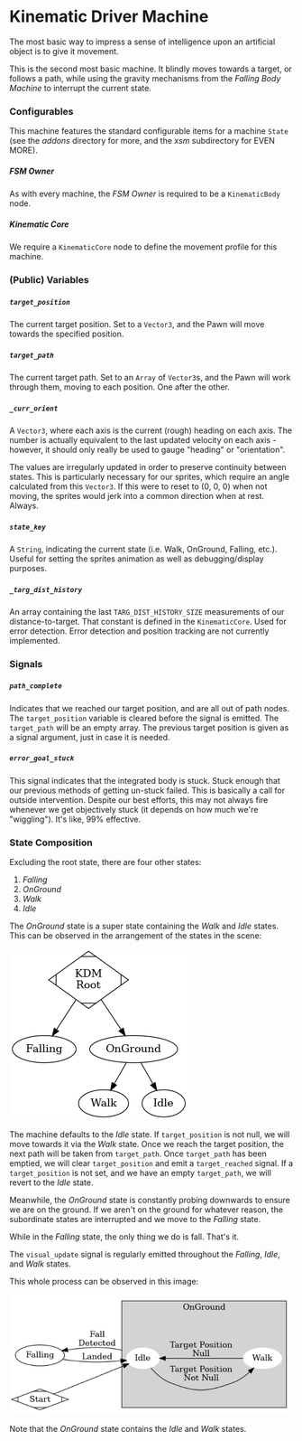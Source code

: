 # Kinematic Driver Machine
The most basic way to impress a sense of intelligence upon an artificial object is to give it movement.

This is the second most basic machine. It blindly moves towards a target, or follows a path, while using the gravity mechanisms from the *Falling Body Machine* to interrupt the current state.

### Configurables
This machine features the standard configurable items for a machine `State` (see the *addons* directory for more, and the *xsm* subdirectory for EVEN MORE).

##### FSM Owner
As with every machine, the *FSM Owner* is required to be a `KinematicBody` node.

##### Kinematic Core
We require a `KinematicCore` node to define the movement profile for this machine.

### (Public) Variables
##### `target_position`
The current target position. Set to a `Vector3`, and the Pawn will move towards the specified position.

##### `target_path`
The current target path. Set to an `Array` of `Vector3`s, and the Pawn will work through them, moving to each position. One after the other.

##### `_curr_orient`
A `Vector3`, where each axis is the current (rough) heading on each axis. The number is actually equivalent to the last updated velocity on each axis - however, it should only really be used to gauge "heading" or "orientation".

The values are irregularly updated in order to preserve continuity between states. This is particularly necessary for our sprites, which require an angle calculated from this `Vector3`. If this were to reset to (0, 0, 0) when not moving, the sprites would jerk into a common direction when at rest. Always.

##### `state_key`
A `String`, indicating the current state (i.e. Walk, OnGround, Falling, etc.). Useful for setting the sprites animation as well as debugging/display purposes.

##### `_targ_dist_history`
An array containing the last `TARG_DIST_HISTORY_SIZE` measurements of our distance-to-target. That constant is defined in the `KinematicCore`. Used for error detection. Error detection and position tracking are not currently implemented.

### Signals
##### `path_complete`
Indicates that we reached our target position, and are all out of path nodes. The `target_position` variable is cleared before the signal is emitted. The `target_path` will be an empty array. The previous target position is given as a signal argument, just in case it is needed.

##### `error_goal_stuck`
This signal indicates that the integrated body is stuck. Stuck enough that our previous methods of getting un-stuck failed. This is basically a call for outside intervention. Despite our best efforts, this may not always fire whenever we get objectively stuck (it depends on how much we're "wiggling"). It's like, 99% effective.

### State Composition
Excluding the root state, there are four other states: 

1. *Falling*
1. *OnGround*
1. *Walk*
1. *Idle*

The *OnGround* state is a super state containing the *Walk* and *Idle* states. This can be observed in the arrangement of the states in the scene:

![Image](./doc_images/KDM.hierarchy.png "KDM Tree")

The machine defaults to the *Idle* state. If `target_position` is not null, we will move towards it via the *Walk* state. Once we reach the target position, the next path will be taken from `target_path`. Once `target_path` has been emptied, we will clear `target_position` and emit a `target_reached` signal. If a `target_position` is not set, and we have an empty `target_path`, we will revert to the *Idle* state.

Meanwhile, the *OnGround* state is constantly probing downwards to ensure we are on the ground. If we aren't on the ground for whatever reason, the subordinate states are interrupted and we move to the *Falling* state.

While in the *Falling* state, the only thing we do is fall. That's it.

The `visual_update` signal is regularly emitted throughout the *Falling*, *Idle*, and *Walk* states.

This whole process can be observed in this image:

![Image](./doc_images/KDM.flow.png "KDM Tree")

Note that the *OnGround* state contains the *Idle* and *Walk* states.